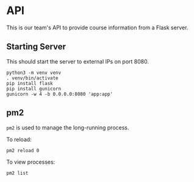 # API

This is our team's API to provide course information from a Flask server.

## Starting Server

This should start the server to external IPs on port 8080.

```
python3 -m venv venv
. venv/bin/activate
pip install flask
pip install gunicorn
gunicorn -w 4 -b 0.0.0.0:8080 'app:app'
```

## pm2

`pm2` is used to manage the long-running process.

To reload:
```
pm2 reload 0
```

To view processes:
```
pm2 list
```

